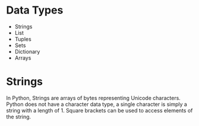 # Data Types
- Strings
- List
- Tuples
- Sets
- Dictionary
- Arrays
# Strings
In Python, Strings are arrays of bytes representing Unicode characters. Python does not have a character data type, a single character is simply a string with a length of 1. Square brackets can be used to access elements of the string.
